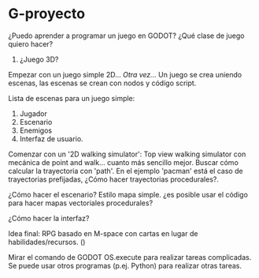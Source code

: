 # G-proyecto
¿Puedo aprender a programar un juego en GODOT?
¿Qué clase de juego quiero hacer?
1. ¿Juego 3D?

Empezar con un juego simple 2D...
_Otra vez..._
Un juego se crea uniendo escenas, las escenas se crean con nodos y código script.

Lista de escenas para un juego simple:
1. Jugador
2. Escenario
3. Enemigos
4. Interfaz de usuario.

Comenzar con un '2D walking simulator': Top view walking simulator con mecánica de point and walk... cuanto más sencillo mejor.
Buscar cómo calcular la trayectoria con 'path'. En el ejemplo 'pacman' está el caso de trayectorias prefijadas, ¿Cómo hacer trayectorias procedurales?.

¿Cómo hacer el escenario? Estilo mapa simple. ¿es posible usar el código para hacer mapas vectoriales procedurales?

¿Cómo hacer la interfaz?

Idea final: RPG basado en M-space con cartas en lugar de habilidades/recursos. ()

Mirar el comando de GODOT OS.execute para realizar tareas complicadas. Se puede usar otros programas (p.ej. Python) para realizar otras tareas.
